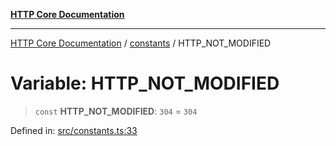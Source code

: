 [**HTTP Core Documentation**](../../README.md)

***

[HTTP Core Documentation](../../README.md) / [constants](../README.md) / HTTP\_NOT\_MODIFIED

# Variable: HTTP\_NOT\_MODIFIED

> `const` **HTTP\_NOT\_MODIFIED**: `304` = `304`

Defined in: [src/constants.ts:33](https://github.com/stonemjs/http-core/blob/0d24f1311c8ffc69c0f21ab48badb00539c57ea4/src/constants.ts#L33)
